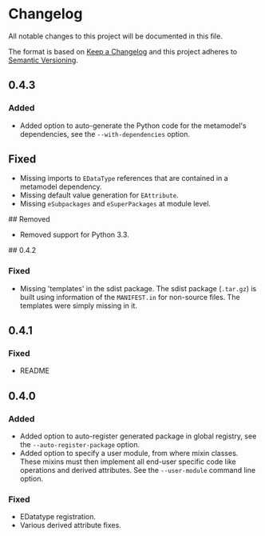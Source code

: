 # Changelog
All notable changes to this project will be documented in this file.

The format is based on [Keep a Changelog](http://keepachangelog.com/en/1.0.0/) and this project
adheres to [Semantic Versioning](http://semver.org/spec/v2.0.0.html).

## 0.4.3
### Added

- Added option to auto-generate the Python code for the metamodel's dependencies,
  see the `--with-dependencies` option.

## Fixed
- Missing imports to `EDataType` references that are contained in a metamodel dependency.
- Missing default value generation for `EAttribute`.
- Missing `eSubpackages` and `eSuperPackages` at module level.

## Removed
- Removed support for Python 3.3.

## 0.4.2
### Fixed

- Missing 'templates' in the sdist package. The sdist package (`.tar.gz`) is
  built using information of the `MANIFEST.in` for non-source files. The
  templates were simply missing in it.

## 0.4.1
### Fixed

- README

## 0.4.0
### Added

- Added option to auto-register generated package in global registry, see the
  `--auto-register-package` option.
- Added option to specify a user module, from where mixin classes. These mixins must then implement
  all end-user specific code like operations and derived attributes. See the `--user-module`
  command line option.

### Fixed

- EDatatype registration.
- Various derived attribute fixes.
